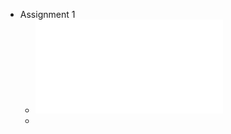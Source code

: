 - Assignment 1
	- ![BPY504_Assignment1_2025.pdf](../assets/BPY504_Assignment1_2025_1761602306555_0.pdf)
	-